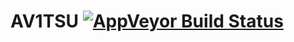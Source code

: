 # AV1TSU [![AppVeyor Build Status](https://ci.appveyor.com/api/projects/status/github/Monteco/AV1TSU?branch=master&svg=true)](https://ci.appveyor.com/project/Monteco/AV1TSU/history)
